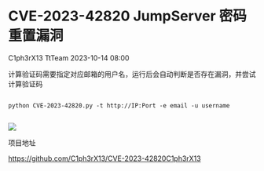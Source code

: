#  CVE-2023-42820 JumpServer 密码重置漏洞   
C1ph3rX13  TtTeam   2023-10-14 08:00  
  
计算验证码需要指定对应邮箱的用户名，运行后会自动判断是否存在漏洞，并尝试计算验证码  
```
```  
```
python CVE-2023-42820.py -t http://IP:Port -e email -u username
```  
```
```  
  
![](https://mmbiz.qpic.cn/sz_mmbiz_png/0HlywncJbB3XD6Kx4z9Kicicbo7MmR5Dqicq5NjENwSDZpnxRK7nrlDcnGj7H5EAhFdWkJtCfZd6wRDDScAamlsDA/640?wx_fmt=png "")  
  
项目地址  
  
https://github.com/C1ph3rX13/CVE-2023-42820C1ph3rX13  
  
